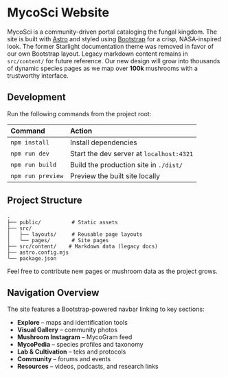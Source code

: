 # MycoSci Website

MycoSci is a community-driven portal cataloging the fungal kingdom. The site is built with [Astro](https://astro.build) and styled using [Bootstrap](https://getbootstrap.com) for a crisp, NASA-inspired look. The former Starlight documentation theme was removed in favor of our own Bootstrap layout. Legacy markdown content remains in `src/content/` for future reference. Our new design will grow into thousands of dynamic species pages as we map over **100k** mushrooms with a trustworthy interface.

## Development

Run the following commands from the project root:

| Command        | Action                                      |
| :------------- | :------------------------------------------ |
| `npm install`  | Install dependencies                        |
| `npm run dev`  | Start the dev server at `localhost:4321`    |
| `npm run build`| Build the production site in `./dist/`      |
| `npm run preview` | Preview the built site locally            |

## Project Structure

```
.
├── public/          # Static assets
├── src/
│   ├── layouts/     # Reusable page layouts
│   └── pages/       # Site pages
├── src/content/    # Markdown data (legacy docs)
├── astro.config.mjs
└── package.json
```

Feel free to contribute new pages or mushroom data as the project grows.

## Navigation Overview

The site features a Bootstrap-powered navbar linking to key sections:

- **Explore** – maps and identification tools
- **Visual Gallery** – community photos
- **Mushroom Instagram** – MycoGram feed
- **MycoPedia** – species profiles and taxonomy
- **Lab & Cultivation** – teks and protocols
- **Community** – forums and events
- **Resources** – videos, podcasts, and research links
